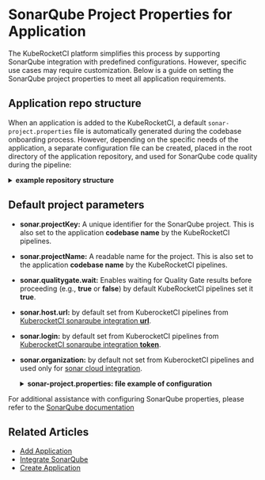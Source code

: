# SonarQube Project Properties for Application

The KubeRocketCI platform simplifies this process by supporting SonarQube integration with predefined configurations. However, specific use cases may require customization. Below is a guide on setting the SonarQube project properties to meet all application requirements.

## Application repo structure

When an application is added to the KubeRocketCI, a default `sonar-project.properties` file is automatically generated during the codebase onboarding process. However, depending on the specific needs of the application, a separate configuration file can be created, placed in the root directory of the application repository, and used for SonarQube code quality during the pipeline:

  <details>
  <summary><b>example repository structure</b></summary>
  ```text
  go-example-project
    ├── deploy-templates
    │   └── ..
    ├── Dockerfile
    ├── Makefile
    ├── controllers
    │   ├── hello.go
    │   └── hello_test.go
    ├── go.mod
    ├── go.sum
    ├── main.go
    ├── routers
    │   └── router.go
    └── sonar-project.properties
  ```
  </details>

## Default project parameters

* **sonar.projectKey:** A unique identifier for the SonarQube project. This is also set to the application **codebase name** by the KubeRocketCI pipelines.
* **sonar.projectName:** A readable name for the project. This is also set to the application **codebase name** by the KubeRocketCI pipelines.
* **sonar.qualitygate.wait:** Enables waiting for Quality Gate results before proceeding (e.g., **true** or **false**) by default KubeRocketCI pipelines set it **true**.
* **sonar.host.url:** by default set from KuberocketCI pipelines from [KuberocketCI sonarqube integration **url**](../operator-guide/code-quality/sonarqube.md#configuration).
* **sonar.login:** by default set from KuberocketCI pipelines from [KuberocketCI sonarqube integration **token**](../operator-guide/code-quality/sonarqube.md#configuration).
* **sonar.organization:** by default not set from KuberocketCI pipelines and used only for [sonar cloud integration](../quick-start/integrate-sonarcloud.md).

  <details>
  <summary><b>sonar-project.properties: file example of configuration</b></summary>
  ```text
  sonar.projectKey=go-example-project
  sonar.projectName=go-example-project
  sonar.exclusions=**/cmd/**,**/deploy/**,**/deploy-templates/**,**/*.groovy,**/config/**
  sonar.language=go
  ```
  </details>

For additional assistance with configuring SonarQube properties, please refer to the [SonarQube documentation](https://docs.sonarsource.com/sonarqube-server/10.6/analyzing-source-code/scanners/sonarscanner/)

## Related Articles

* [Add Application](add-application.md)
* [Integrate SonarQube](../quick-start/integrate-sonarcloud.md)
* [Create Application](../quick-start/create-application.md)
